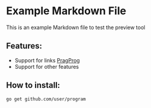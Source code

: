 # Example Markdown File

This is an example Markdown file to test the preview tool

## Features:
* Support for links [PragProg](https://pragprog.com) 
* Support for other features

## How to install:
```
go get github.com/user/program 
```
